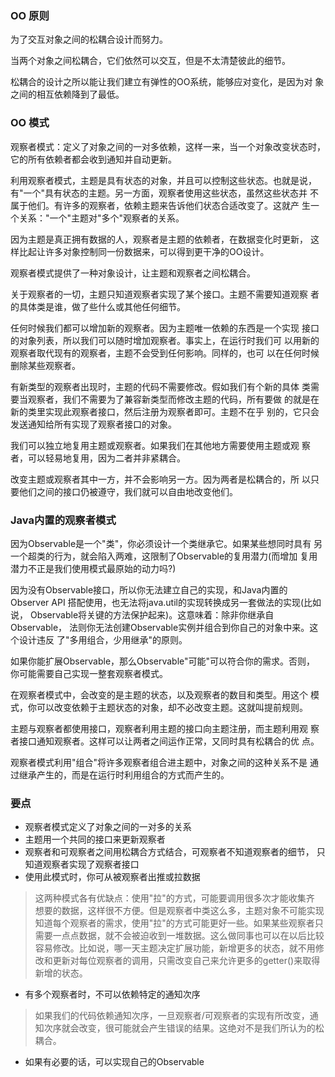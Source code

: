 ### OO 原则

为了交互对象之间的松耦合设计而努力。

当两个对象之间松耦合，它们依然可以交互，但是不太清楚彼此的细节。

松耦合的设计之所以能让我们建立有弹性的OO系统，能够应对变化，是因为对
象之间的相互依赖降到了最低。

### OO 模式
观察者模式：定义了对象之间的一对多依赖，这样一来，当一个对象改变状态时，
它的所有依赖者都会收到通知并自动更新。

利用观察者模式，主题是具有状态的对象，并且可以控制这些状态。也就是说，
有"一个"具有状态的主题。另一方面，观察者使用这些状态，虽然这些状态并
不属于他们。有许多的观察者，依赖主题来告诉他们状态合适改变了。这就产
生一个关系："一个"主题对"多个"观察者的关系。

因为主题是真正拥有数据的人，观察者是主题的依赖者，在数据变化时更新，
这样比起让许多对象控制同一份数据来，可以得到更干净的OO设计。

观察者模式提供了一种对象设计，让主题和观察者之间松耦合。

关于观察者的一切，主题只知道观察者实现了某个接口。主题不需要知道观察
者的具体类是谁，做了些什么或其他任何细节。

任何时候我们都可以增加新的观察者。因为主题唯一依赖的东西是一个实现
接口的对象列表，所以我们可以随时增加观察者。事实上，在运行时我们可
以用新的观察者取代现有的观察者，主题不会受到任何影响。同样的，也可
以在任何时候删除某些观察者。

有新类型的观察者出现时，主题的代码不需要修改。假如我们有个新的具体
类需要当观察者，我们不需要为了兼容新类型而修改主题的代码，所有要做
的就是在新的类里实现此观察者接口，然后注册为观察者即可。主题不在乎
别的，它只会发送通知给所有实现了观察者接口的对象。

我们可以独立地复用主题或观察者。如果我们在其他地方需要使用主题或观
察者，可以轻易地复用，因为二者并非紧耦合。

改变主题或观察者其中一方，并不会影响另一方。因为两者是松耦合的，所
以只要他们之间的接口仍被遵守，我们就可以自由地改变他们。

### Java内置的观察者模式

因为Observable是一个"类"，你必须设计一个类继承它。如果某些想同时具有
另一个超类的行为，就会陷入两难，这限制了Observable的复用潜力(而增加
复用潜力不正是我们使用模式最原始的动力吗?)

因为没有Observable接口，所以你无法建立自己的实现，和Java内置的Observer
API 搭配使用，也无法将java.util的实现转换成另一套做法的实现(比如说，
Observable将关键的方法保护起来)。这意味着：除非你继承自Observable，
法则你无法创建Observable实例并组合到你自己的对象中来。这个设计违反
了"多用组合，少用继承"的原则。

如果你能扩展Observable，那么Observable"可能"可以符合你的需求。否则，
你可能需要自己实现一整套观察者模式。

在观察者模式中，会改变的是主题的状态，以及观察者的数目和类型。用这个
模式，你可以改变依赖于主题状态的对象，却不必改变主题。这就叫提前规则。

主题与观察者都使用接口，观察者利用主题的接口向主题注册，而主题利用观
察者接口通知观察者。这样可以让两者之间运作正常，又同时具有松耦合的优
点。

观察者模式利用"组合"将许多观察者组合进主题中，对象之间的这种关系不是
通过继承产生的，而是在运行时利用组合的方式而产生的。

### 要点
* 观察者模式定义了对象之间的一对多的关系
* 主题用一个共同的接口来更新观察者
* 观察者和可观察者之间用松耦合方式结合，可观察者不知道观察者的细节，
只知道观察者实现了观察者接口
* 使用此模式时，你可从被观察者出推或拉数据
> 这两种模式各有优缺点：使用"拉"的方式，可能要调用很多次才能收集齐
想要的数据，这样很不方便。但是观察者中类这么多，主题对象不可能实现
知道每个观察者的需求，使用"拉"的方式可能更好一些。如果某些观察者只
需要一点点数据，就不会被迫收到一堆数据。这么做同事也可以在以后比较
容易修改。比如说，哪一天主题决定扩展功能，新增更多的状态，就不用修
改和更新对每位观察者的调用，只需改变自己来允许更多的getter()来取得
新增的状态。

* 有多个观察者时，不可以依赖特定的通知次序
> 如果我们的代码依赖通知次序，一旦观察者/可观察者的实现有所改变，通
知次序就会改变，很可能就会产生错误的结果。这绝对不是我们所认为的松
耦合。
* 如果有必要的话，可以实现自己的Observable